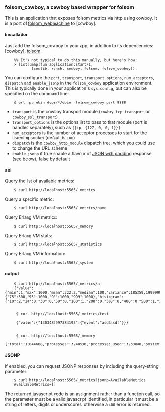 ### folsom_cowboy, a cowboy based wrapper for folsom

This is an application that exposes folsom metrics via http using cowboy. It is a port of [folsom_webmachine] to [cowboy].

#### installation

Just add the folsom_cowboy to your app, in addition to its dependencies: [cowboy], [folsom].

        %% It's not typical to do this manually, but here's how:
        > lists:map(fun application:start/1,
                [cowlib, ranch, cowboy, folsom, folsom_cowboy]).

You can configure the `port`, `transport`, `transport_options`, `num_acceptors`, `dispatch` and `enable_jsonp` in the `folsom_cowboy` application environment. This is typically done in your application's `sys.config`, but can also be specified on the command line:

        $ erl -pa ebin deps/*/ebin -folsom_cowboy port 8888

* `transport` is the cowboy transport module (`cowboy_tcp_transport` or `cowboy_ssl_transport`)
* `transport_options` is the options list to pass to that module (port is handled separately), such as `[{ip, {127, 0, 0, 1}}]`
* `num_acceptors` is the number of acceptor processes to start for the listening socket (default is `100`)
* `dispatch` is the `cowboy_http_module` dispatch tree, which you could use to change the URL scheme
* `enable_jsonp` if true enable a flavour of [JSON with padding][jsonp] response (see [below](#jsonp)), false by default

#### api

Query the list of available metrics:

        $ curl http://localhost:5565/_metrics

Query a specific metric:

        $ curl http://localhost:5565/_metrics/name

Query Erlang VM metrics:

        $ curl http://localhost:5565/_memory

Query Erlang VM stats:

        $ curl http://localhost:5565/_statistics

Query Erlang VM information:

        $ curl http://localhost:5565/_system

#### output

        $ curl http://localhost:5565/_metrics/a
        {"value":{"min":1,"max":1000,"mean":322.2,"median":100,"variance":185259.19999999998,"standard_deviation":430.4174717643325,"skewness":1.2670136514902162,"kurtosis":-1.2908313302242205,"percentile":{"75":500,"95":1000,"99":1000,"999":1000},"histogram":{"10":2,"20":0,"30":0,"50":0,"100":1,"200":0,"300":0,"400":0,"500":1,"1000":1,"99999999999999":0}}}


         $ curl http://localhost:5565/_metrics/test

         {"value":{"1303483997384193":{"event":"asdfasdf"}}}


         $ curl http://localhost:5565/_memory
         {"total":11044608,"processes":3240936,"processes_used":3233888,"system":7803672,"atom":532137,"atom_used":524918,"binary":696984,"code":4358030,"ets":385192}

#### JSONP

If enabled, you can request JSONP responses by including the query-string parameter:

        $ curl http://localhost:5565/_metrics?jsonp=AvailableMetrics
        AvailableMetrics=[]

The returned javascript code is an assignment rather than a function call, so the parameter must be a valid javascript identified, in particular it must be a string of letters, digits or underscores, otherwise a `400` error is returned.

[folsom_webmachine]: https://github.com/boundary/folsom_webmachine
[folsom]: https://github.com/boundary/folsom
[jsonp]: http://en.wikipedia.org/wiki/JSONP
